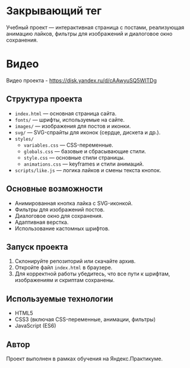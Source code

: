 # Закрывающий тег

Учебный проект — интерактивная страница с постами, реализующая анимацию лайков, фильтры для изображений и диалоговое окно сохранения.

# Видео

Видео проекта - https://disk.yandex.ru/d/cAAwyuSQ5WITDg

## Структура проекта

- `index.html` — основная страница сайта.
- `fonts/` — шрифты, используемые на сайте.
- `images/` — изображения для постов и иконки.
- `svg/` — SVG-спрайты для иконок (сердце, дискета и др.).
- `styles/`
  - `variables.css` — CSS-переменные.
  - `globals.css` — базовые и сбрасывающие стили.
  - `style.css` — основные стили страницы.
  - `animations.css` — keyframes и стили анимаций.
- `scripts/like.js` — логика лайков и смены текста кнопок.

## Основные возможности

- Анимированная кнопка лайка с SVG-иконкой.
- Фильтры для изображений постов.
- Диалоговое окно для сохранения.
- Адаптивная верстка.
- Использование кастомных шрифтов.

## Запуск проекта

1. Склонируйте репозиторий или скачайте архив.
2. Откройте файл `index.html` в браузере.
3. Для корректной работы убедитесь, что все пути к шрифтам, изображениям и скриптам сохранены.

## Используемые технологии

- HTML5
- CSS3 (включая CSS-переменные, анимации, фильтры)
- JavaScript (ES6)

## Автор

Проект выполнен в рамках обучения на Яндекс.Практикуме.

